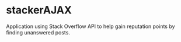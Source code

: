 # stackerAJAX
Application using Stack Overflow API to help gain reputation points by finding unanswered posts.

